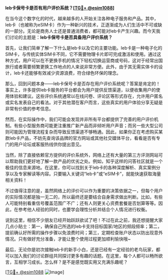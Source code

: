 **leb卡保号卡是否有用户评价系统？[[TG💪+ @esim1088](https://t.me/s/esim1088)]**

在当今这个数字化的时代，越来越多的人开始关注各种电子服务和产品。其中，leb卡（也被称为eSIM卡）作为一种新兴的技术，正逐渐成为人们生活中不可或缺的一部分。无论是商务人士还是普通消费者，都可能对leb卡产生兴趣。而今天我们讨论的主题是：**leb卡保号卡是否具备用户评价系统？**

首先，让我们简单了解一下什么是leb卡以及它的主要功能。leb卡是一种电子化的SIM卡，与传统实体SIM卡不同，它不需要物理卡片即可完成激活和使用。通过这种方式，用户可以在不更换手机的情况下轻松切换运营商或号码，这对于经常出国旅行或者需要频繁更换工作地点的人来说非常方便。此外，由于其无需实体卡的设计，leb卡还能够有效减少资源浪费，符合绿色环保的理念。

那么，回到问题本身——leb卡保号卡是否存在用户评价系统呢？答案是肯定的！事实上，许多提供leb卡服务的平台都会为用户提供反馈渠道，以便收集用户的使用体验和建议。这些评价系统通常以在线问卷、评论区等形式存在，允许用户匿名或实名发表自己的看法。对于其他潜在客户而言，这些真实的用户体验分享无疑是非常有价值的参考信息。

然而，在实际操作中，我们可能会发现并非所有平台都提供了完善的用户评价机制。有些小型服务商可能更注重推广新产品而非倾听用户声音；而另一些大型公司则可能因为管理流程复杂而导致反馈渠道不够畅通。因此，如果你正在考虑购买某款leb卡产品，不妨先查询该品牌的官方网站或其他社交媒体平台，看看是否有专门的用户论坛或客服热线供你提出意见。

当然，除了直接依赖官方提供的评价系统外，网络上还有大量的第三方评测网站可以帮助我们更好地了解一款产品的优劣之处。例如，知乎这样的问答社区就是一个极佳的信息来源地。在这里，你可以找到关于leb卡的各种深度解析、真实案例分享以及专家解读等内容。只要输入关键词“leb卡”或“eSIM卡”，就能快速获取海量相关资料！

不过值得注意的是，虽然网络上的评价可以作为重要的决策依据之一，但每个用户的实际情况都是独一无二的，所以最终还是要结合自身需求做出判断。比如，有些人可能特别看重信号覆盖范围广不广；还有人则更关心资费套餐是否划算等等。因此，在参考他人经验的同时，也要学会理性分析并结合个人情况进行权衡。

说到这里，相信不少朋友已经开始跃跃欲试了吧！不过在此之前，我还想提醒大家几点小贴士：第一，确保自己所选的leb卡支持目标国家/地区的频段频率；第二，提前确认好所需的操作步骤以免浪费时间；第三，定期检查账户状态以防出现意外情况。只有做好充分准备，才能让整个使用过程更加顺利愉快哦~

最后，无论你是初次接触leb卡的新手小白，还是已经有一定经验的老鸟玩家，都可以加入我们的讨论群组共同探讨更多有趣的话题。在这里，每个人都可以畅所欲言，互相学习成长。怎么样？是不是感觉既实用又充满乐趣呢？

[[TG💪+ @esim1088](https://t.me/s/esim1088) ![Image](https://i.postimg.cc/4NQfJmqS/Snipaste-2025-05-13-00-14-12.png)]